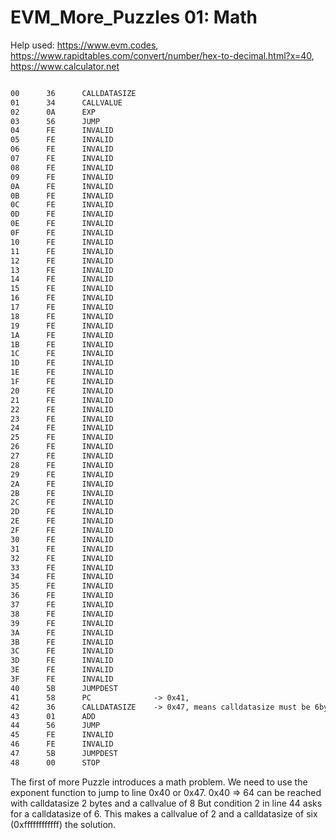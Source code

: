 # EVM_More_Puzzles 01: Math

Help used: https://www.evm.codes, https://www.rapidtables.com/convert/number/hex-to-decimal.html?x=40, https://www.calculator.net

```apache

00      36      CALLDATASIZE
01      34      CALLVALUE
02      0A      EXP
03      56      JUMP
04      FE      INVALID
05      FE      INVALID
06      FE      INVALID
07      FE      INVALID
08      FE      INVALID
09      FE      INVALID
0A      FE      INVALID
0B      FE      INVALID
0C      FE      INVALID
0D      FE      INVALID
0E      FE      INVALID
0F      FE      INVALID
10      FE      INVALID
11      FE      INVALID
12      FE      INVALID
13      FE      INVALID
14      FE      INVALID
15      FE      INVALID
16      FE      INVALID
17      FE      INVALID
18      FE      INVALID
19      FE      INVALID
1A      FE      INVALID
1B      FE      INVALID
1C      FE      INVALID
1D      FE      INVALID
1E      FE      INVALID
1F      FE      INVALID
20      FE      INVALID
21      FE      INVALID
22      FE      INVALID
23      FE      INVALID
24      FE      INVALID
25      FE      INVALID
26      FE      INVALID
27      FE      INVALID
28      FE      INVALID
29      FE      INVALID
2A      FE      INVALID
2B      FE      INVALID
2C      FE      INVALID
2D      FE      INVALID
2E      FE      INVALID
2F      FE      INVALID
30      FE      INVALID
31      FE      INVALID
32      FE      INVALID
33      FE      INVALID
34      FE      INVALID
35      FE      INVALID
36      FE      INVALID
37      FE      INVALID
38      FE      INVALID
39      FE      INVALID
3A      FE      INVALID
3B      FE      INVALID
3C      FE      INVALID
3D      FE      INVALID
3E      FE      INVALID
3F      FE      INVALID
40      5B      JUMPDEST
41      58      PC              -> 0x41,
42      36      CALLDATASIZE    -> 0x47, means calldatasize must be 6bytes
43      01      ADD
44      56      JUMP
45      FE      INVALID
46      FE      INVALID
47      5B      JUMPDEST
48      00      STOP
```

The first of more Puzzle introduces a math problem. We need to use the exponent function to jump to line 0x40 or 0x47.
0x40 => 64 can be reached with calldatasize 2 bytes and a callvalue of 8
But condition 2 in line 44 asks for a calldatasize of 6.
This makes a callvalue of 2 and a calldatasize of six (0xffffffffffff) the solution.
